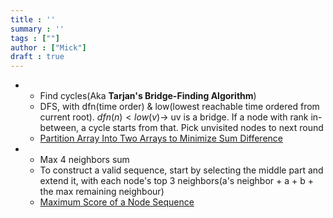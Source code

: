 ```yaml
---
title : ''
summary : ''
tags : [""]
author : ["Mick"]
draft : true
---
```


  

*  
	* Find cycles(Aka **Tarjan's Bridge-Finding Algorithm**)
	* DFS, with dfn(time order) & low(lowest reachable time ordered from current root).
		$dfn(n) < low(v)$-> uv is a bridge. If a node with rank in-between, a cycle starts from that. Pick unvisited nodes to next round
	* [Partition Array Into Two Arrays to Minimize Sum Difference](https://leetcode.com/problems/partition-array-into-two-arrays-to-minimize-sum-difference/description/)


*  
	* Max 4 neighbors sum
	* To construct a valid sequence, start by selecting the middle part and extend it, with each node's top 3 neighbors(a's neighbor + a + b + the max remaining neighbour)
	* [Maximum Score of a Node Sequence](https://leetcode.com/problems/count-the-number-of-ideal-arrays/solutions/2261280/python-arranging-primes-intro-to-combinatorics/?orderBy=most_votes)